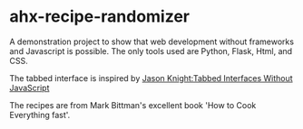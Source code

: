 # ahx-recipe-randomizer

A demonstration project to show that web development without frameworks and Javascript is possible. The only tools used are Python, Flask, Html, and CSS.

The tabbed interface is inspired by
[Jason Knight:Tabbed Interfaces Without JavaScript](https://levelup.gitconnected.com/tabbed-interfaces-without-javascript-661bab1eaec8)

The recipes are from Mark Bittman's excellent book 'How to Cook Everything fast'.

